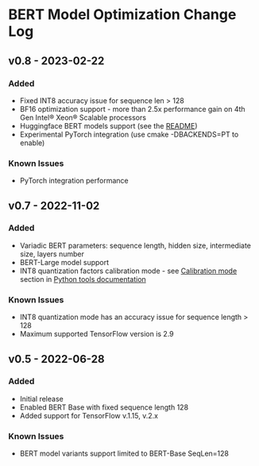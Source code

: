 # BERT Model Optimization Change Log

## v0.8 - 2023-02-22

### Added

* Fixed INT8 accuracy issue for sequence len > 128
* BF16 optimization support - more than 2.5x performance gain on 4th Gen Intel® Xeon® Scalable processors
* Huggingface BERT models support (see the [README](util/tf2-hf/README.md))
* Experimental PyTorch integration (use cmake -DBACKENDS=PT to enable)

### Known Issues

* PyTorch integration performance

## v0.7 - 2022-11-02

### Added

* Variadic BERT parameters: sequence length, hidden size, intermediate size, layers number
* BERT-Large model support
* INT8 quantization factors calibration mode - see [Calibration mode](python/README.md#calibration-mode) section in [Python tools documentation](python/README.md)

### Known Issues

* INT8 quantization mode has an accuracy issue for sequence length > 128
* Maximum supported TensorFlow version is 2.9

## v0.5 - 2022-06-28

### Added

* Initial release
* Enabled BERT Base with fixed sequence length 128
* Added support for TensorFlow v.1.15, v.2.x

### Known Issues

* BERT model variants support limited to BERT-Base SeqLen=128
